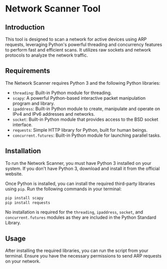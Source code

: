 # Network Scanner Tool

## Introduction
This tool is designed to scan a network for active devices using ARP requests, leveraging Python's powerful threading and concurrency features to perform fast and efficient scans. It utilizes raw sockets and network protocols to analyze the network traffic.

## Requirements
The Network Scanner requires Python 3 and the following Python libraries:
- `threading`: Built-in Python module for threading.
- `scapy`: A powerful Python-based interactive packet manipulation program and library.
- `ipaddress`: Built-in Python module to create, manipulate and operate on IPv4 and IPv6 addresses and networks.
- `socket`: Built-in Python module that provides access to the BSD socket interface.
- `requests`: Simple HTTP library for Python, built for human beings.
- `concurrent.futures`: Built-in Python module for launching parallel tasks.

## Installation
To run the Network Scanner, you must have Python 3 installed on your system. If you don't have Python 3, download and install it from the official website.

Once Python is installed, you can install the required third-party libraries using `pip`. Run the following commands in your terminal:

```sh
pip install scapy
pip install requests
```

No installation is required for the `threading`, `ipaddress`, `socket`, and `concurrent.futures` modules as they are included in the Python Standard Library.

## Usage
After installing the required libraries, you can run the script from your terminal. Ensure you have the necessary permissions to send ARP requests on your network.

